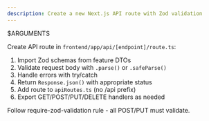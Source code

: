 ```yaml
---
description: Create a new Next.js API route with Zod validation
---
```


$ARGUMENTS

Create API route in `frontend/app/api/[endpoint]/route.ts`:

1. Import Zod schemas from feature DTOs
2. Validate request body with `.parse()` or `.safeParse()`
3. Handle errors with try/catch
4. Return `Response.json()` with appropriate status
5. Add route to `apiRoutes.ts` (no /api prefix)
6. Export GET/POST/PUT/DELETE handlers as needed

Follow require-zod-validation rule - all POST/PUT must validate.
